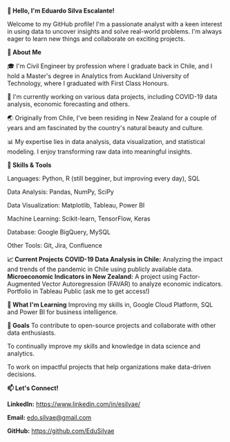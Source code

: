 **👋 Hello, I'm Eduardo Silva Escalante!**

Welcome to my GitHub profile! I'm a passionate analyst with a keen interest in using data to uncover insights and solve real-world problems. 
I'm always eager to learn new things and collaborate on exciting projects.

**🌟 About Me**

🎓 I'm Civil Engineer by profession where I graduate back in Chile, and I hold a Master's degree in Analytics from Auckland University of Technology, where I graduated with First Class Honours.

💼 I'm currently working on various data projects, including COVID-19 data analysis, economic forecasting and others.

🌏 Originally from Chile, I've been residing in New Zealand for a couple of years and am fascinated by the country's natural beauty and culture.

📊 My expertise lies in data analysis, data visualization, and statistical modeling. I enjoy transforming raw data into meaningful insights.

**🔧 Skills & Tools**

Languages: Python, R (still begginer, but improving every day), SQL

Data Analysis: Pandas, NumPy, SciPy

Data Visualization: Matplotlib, Tableau, Power BI

Machine Learning: Scikit-learn, TensorFlow, Keras

Database: Google BigQuery, MySQL

Other Tools: Git, Jira, Confluence

**📈 Current Projects**
**COVID-19 Data Analysis in Chile:** Analyzing the impact and trends of the pandemic in Chile using publicly available data.
**Microeconomic Indicators in New Zealand:** A project using Factor-Augmented Vector Autoregression (FAVAR) to analyze economic indicators.
Portfolio in Tableau Public (ask me to get access!)

**🌱 What I'm Learning**
Improving my skills in, Google Cloud Platform, SQL and Power BI for business intelligence.

**🚀 Goals**
To contribute to open-source projects and collaborate with other data enthusiasts.

To continually improve my skills and knowledge in data science and analytics.

To work on impactful projects that help organizations make data-driven decisions.

**📫 Let's Connect!**

**LinkedIn:** https://www.linkedin.com/in/esilvae/

**Email:** edo.silvae@gmail.com

**GitHub:** https://github.com/EduSilvae
